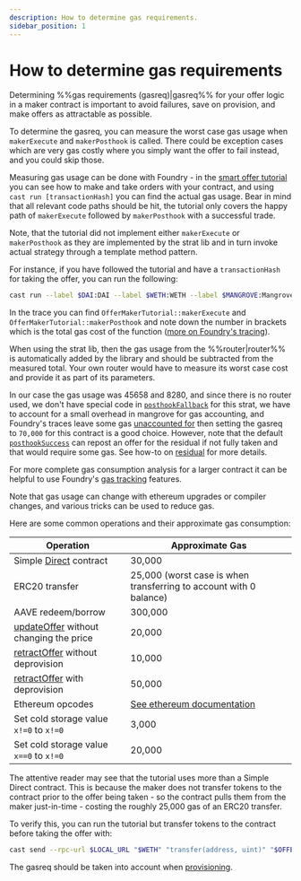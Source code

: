 ```yaml
---
description: How to determine gas requirements.
sidebar_position: 1
---
```


# How to determine gas requirements

Determining %%gas requirements (gasreq)|gasreq%% for your offer logic in a maker contract is important to avoid failures, save on provision, and make offers as attractable as possible.

To determine the gasreq, you can measure the worst case gas usage when `makerExecute` and `makerPosthook` is called. There could be exception cases which are very gas costly where you simply want the offer to fail instead, and you could skip those.

Measuring gas usage can be done with Foundry - in the [smart offer tutorial](../tutorials/smart-offer.md) you can see how to make and take orders with your contract, and using `cast run [transactionHash]` you can find the actual gas usage. Bear in mind that all relevant code paths should be hit, the tutorial only covers the happy path of `makerExecute` followed by `makerPosthook` with a successful trade.

Note, that the tutorial did not implement either `makerExecute` or `makerPosthook` as they are implemented by the strat lib and in turn invoke actual strategy through a template method pattern.

For instance, if you have followed the tutorial and have a `transactionHash` for taking the offer, you can run the following:

```bash
cast run --label $DAI:DAI --label $WETH:WETH --label $MANGROVE:Mangrove --label $OFFER_MAKER:OfferMakerTutorial <transactionHash>
```

In the trace you can find `OfferMakerTutorial::makerExecute` and `OfferMakerTutorial::makerPosthook` and note down the number in brackets which is the total gas cost of the function ([more on Foundry's tracing](https://book.getfoundry.sh/forge/traces#understanding-traces)).

When using the strat lib, then the gas usage from the %%router|router%% is automatically added by the library and should be subtracted from the measured total. Your own router would have to measure its worst case cost and provide it as part of its parameters.

In our case the gas usage was 45658 and 8280, and since there is no router used, we don't have special code in [`posthookFallback`](./TODOnatspec) for this strat, we have to account for a small overhead in mangrove for gas accounting, and Foundry's traces leave some gas [unaccounted for](https://book.getfoundry.sh/forge/traces#understanding-traces) then setting the gasreq to `70,000` for this contract is a good choice. However, note that the default [`posthookSuccess`](./TODOnatspec) can repost an offer for the residual if not fully taken and that would require some gas. See how-to on [residual](../how-to-guides/howToResidual.md) for more details.

For more complete gas consumption analysis for a larger contract it can be helpful to use Foundry's [gas tracking](https://book.getfoundry.sh/forge/gas-tracking) features.

Note that gas usage can change with ethereum upgrades or compiler changes, and various tricks can be used to reduce gas.

Here are some common operations and their approximate gas consumption:

| Operation | Approximate Gas |
| ---- | -------- |
| Simple [Direct](../explanations/offer-maker/direct.md) contract   | 30,000   |
| ERC20 transfer | 25,000 (worst case is when transferring to account with 0 balance)      |
| AAVE redeem/borrow | 300,000 |
| [updateOffer](./TODOnatsspec) without changing the price | 20,000 |
| [retractOffer](./TODOnatsspec) without deprovision | 10,000 |
| [retractOffer](./TODOnatsspec) with deprovision | 50,000 |
| Ethereum opcodes | [See ethereum documentation](https://ethereum.org/en/developers/docs/evm/opcodes/) |
| Set cold storage value `x!=0` to `x!=0` | 3,000 |
| Set cold storage value `x==0` to `x!=0` | 20,000 |

The attentive reader may see that the tutorial uses more than a Simple Direct contract. This is because the maker does not transfer tokens to the contract prior to the offer being taken - so the contract pulls them from the maker just-in-time - costing the roughly 25,000 gas of an ERC20 transfer.

To verify this, you can run the tutorial but transfer tokens to the contract before taking the offer with:

```bash
cast send --rpc-url $LOCAL_URL "$WETH" "transfer(address, uint)" "$OFFER_MAKER" 1000000000000000000  --private-key "$PRIVATE_KEY"
```

The gasreq should be taken into account when [provisioning](../../contracts/technical-references/taking-and-making-offers/reactive-offer/offer-provision.md).
